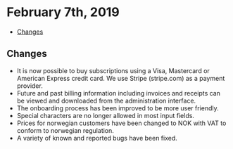 
# February 7th, 2019


  - [Changes](Changes)

## Changes

* It is now possible to buy subscriptions using a Visa, Mastercard or American Express credit card. We use Stripe (stripe.com) as a payment provider.
* Future and past billing information including invoices and receipts can be viewed and downloaded from the administration interface.
* The onboarding process has been improved to be more user friendly.
* Special characters are no longer allowed in most input fields.
* Prices for norwegian customers have been changed to NOK with VAT to conform to norwegian regulation.
* A variety of known and reported bugs have been fixed.
